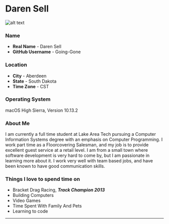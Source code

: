 # Daren Sell

![alt text](https://images-ext-2.discordapp.net/external/CEZuWLsRIiHvgEXmkzFszvzjmdiRrrzzrTMhkVXqbgA/https/i.gyazo.com/thumb/1200/8279b3bc404a283f3ac4100e5a785054-png.jpg "My Drag Racing Car")

### Name
* **Real Name** - Daren Sell
* **GitHub Username** - Going-Gone

### Location
* **City**  - Aberdeen
* **State** - South Dakota
* **Time Zone** - CST                    
                                     
### Operating System
macOS High Sierra, Version 10.13.2

### About Me
I am currently a full time student at Lake Area Tech pursuing a Computer Information Systems degree with an emphasis on Computer Programming. I work part time as a Floorcovering Salesman, and my job is to provide excellent guest service at a retail level. I am from a small town where software development is very hard to come by, but I am passionate in learning more about it. I work very well with team based jobs, and have been known to have good communication skills.

### Things I love to spend time on
* Bracket Drag Racing, **_Track Champion 2013_**
* Building Computers
* Video Games
* Time Spent With Family And Pets
* Learning to code
***
